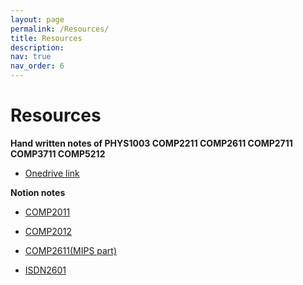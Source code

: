 ```yaml
---
layout: page
permalink: /Resources/
title: Resources
description:
nav: true
nav_order: 6
---
```


# Resources

**Hand written notes of PHYS1003 COMP2211 COMP2611 COMP2711 COMP3711 COMP5212**

- [Onedrive link](https://hkustconnect-my.sharepoint.com/:f:/g/personal/bxuar_connect_ust_hk/EuXzafuQpNZLvl_9r_aPqUcBUB6B89rpr_9EenPDDnqz4w?e=n7zxuC)

**Notion notes**

- [COMP2011](https://borongxu.notion.site/Notes-39caa8bace414374a3eb7952aade134d?pvs=4)

- [COMP2012](https://borongxu.notion.site/Notes-81ec774891134e2f8e32b933ec3ce98c)

- [COMP2611(MIPS part)](https://borongxu.notion.site/MIPS-notes-bca2f6ed46b141458c9ec8bc251a2b20?pvs=4)

- [ISDN2601](https://borongxu.notion.site/ISDN-2601-4b8d3a379c1a434283f7b69c4c9d93fa?pvs=74)
